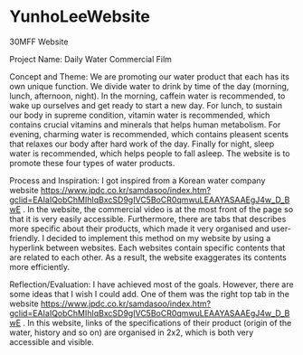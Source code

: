 # YunhoLeeWebsite
30MFF Website

Project Name: Daily Water Commercial Film

Concept and Theme: We are promoting our water product that each has its own unique function. We divide water to drink by time of the day (morning, lunch, afternoon, night). In the morning, caffein water is recommended, to wake up ourselves and get ready to start a new day. For lunch, to sustain our body in supreme condition, vitamin water is recommended, which contains crucial vitamins and minerals that helps human metabolism. For evening, charming water is recommended, which contains pleasent scents that relaxes our body after hard work of the day. Finally for night, sleep water is recommended, which helps people to fall asleep. The website is to promote these four types of water products.

Process and Inspiration: I got inspired from a Korean water company website https://www.jpdc.co.kr/samdasoo/index.htm?gclid=EAIaIQobChMIhIqBxcSD9gIVC5BoCR0qmwuLEAAYASAAEgJ4w_D_BwE . In the website, the commercial video is at the most front of the page so that it is very easily accessible. Furthermore, there are tabs that describes more specific about their products, which made it very organised and user-friendly. I decided to implement this method on my website by using a hyperlink between websites. Each websites contain specific contents that are related to each other. As a result, the website exaggerates its contents more efficiently.

Reflection/Evaluation: I have achieved most of the goals. However, there are some ideas that I wish I could add. One of them was the right top tab in the website https://www.jpdc.co.kr/samdasoo/index.htm?gclid=EAIaIQobChMIhIqBxcSD9gIVC5BoCR0qmwuLEAAYASAAEgJ4w_D_BwE . In this website, links of the specifications of their product (origin of the water, history and so on) are organised in 2x2, which is both very accessible and visible.
